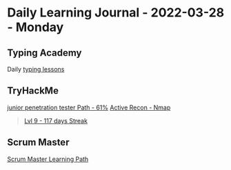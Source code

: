 # Daily Learning Journal - 2022-03-28 - Monday

## Typing Academy

Daily [typing lessons](https://www.typing.academy/typing-tutor/lessons)

## TryHackMe

[junior penetration tester Path - 61%](https://tryhackme.com/path/outline/jrpenetrationtester)
[Active Recon - Nmap](https://tryhackme.com/room/nmap01)

> [Lvl 9 - 117 days Streak](https://tryhackme.com/p/Universalamateur)

## Scrum Master

[Scrum Master Learning Path](https://www.scrum.org/pathway/scrum-master)
